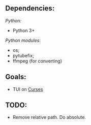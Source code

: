 ## Dependencies:
*Python:*
- Python 3+

*Python modules*:
- os;
- pytubefix;
- ffmpeg (for converting)

## Goals:
- TUI on [Curses](https://docs.python.org/3/library/curses.html#module-curses)

## TODO:
- Remove relative path. Do absolute.
